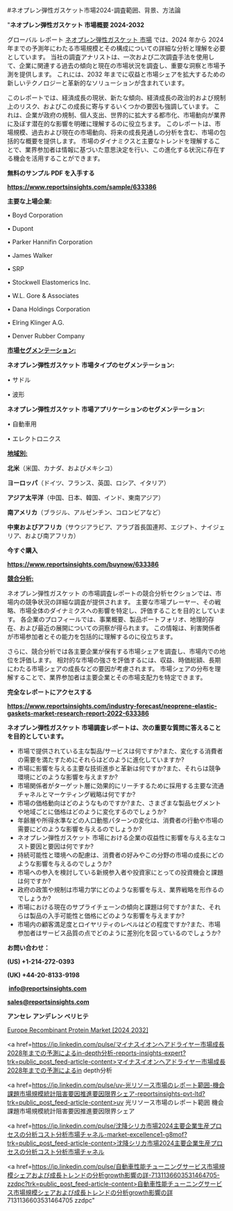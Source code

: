 #ネオプレン弾性ガスケット市場2024-調査範囲、背景、方法論

"<strong>ネオプレン弾性ガスケット 市場概要 2024-2032</strong>

グローバル レポート <a href=https://www.reportsinsights.com/sample/633386>ネオプレン弾性ガスケット 市場</a> では、2024 年から 2024 年までの予測年にわたる市場規模とその構成についての詳細な分析と理解を必要としています。 当社の調査アナリストは、一次および二次調査手法を使用して、企業に関連する過去の傾向と現在の市場状況を調査し、重要な洞察と市場予測を提供します。 これには、2032 年までに収益と市場シェアを拡大​​するための新しいテクノロジーと革新的なソリューションが含まれています。

このレポートでは、経済成長の現状、新たな傾向、経済成長の政治的および規制上のリスク、およびこの成長に寄与するいくつかの要因も強調しています。 これは、企業が政府の規制、個人支出、世界的に拡大する都市化、市場動向が業界に及ぼす潜在的な影響を明確に理解するのに役立ちます。 このレポートは、市場規模、過去および現在の市場動向、将来の成長見通しの分析を含む、市場の包括的な概要を提供します。 市場のダイナミクスと主要なトレンドを理解することで、業界参加者は情報に基づいた意思決定を行い、この進化する状況に存在する機会を活用することができます。

<strong><b>無料のサンプル PDF を入手する</b></strong>

<a href=https://www.reportsinsights.com/sample/633386><strong><u>https://www.reportsinsights.com/sample/633386</u></strong></a>

<strong>主要な上場企業:</strong>

• Boyd Corporation

• Dupont

• Parker Hannifin Corporation

• James Walker

• SRP

• Stockwell Elastomerics Inc.

• W.L. Gore & Associates

• Dana Holdings Corporation

• Elring Klinger A.G.

• Denver Rubber Company

<strong><u>市場セグメンテーション</u></strong><strong><u>:</u></strong>

<strong>ネオプレン弾性ガスケット 市場タイプのセグメンテーション:</strong>

• サドル

• 波形

<strong>ネオプレン弾性ガスケット 市場アプリケーションのセグメンテーション:</strong>

• 自動車用

• エレクトロニクス

<strong><u>地域別</u></strong><strong><u>:</u></strong>

<strong>北米</strong>（米国、カナダ、およびメキシコ）

<strong>ヨーロッパ</strong>（ドイツ、フランス、英国、ロシア、イタリア）

<strong>アジア太平洋</strong>（中国、日本、韓国、インド、東南アジア）

<strong>南アメリカ</strong>（ブラジル、アルゼンチン、コロンビアなど）

<strong>中東およびアフリカ</strong>（サウジアラビア、アラブ首長国連邦、エジプト、ナイジェリア、および南アフリカ）

<strong>今すぐ購入</strong>

<a href=https://www.reportsinsights.com/buynow/633386><strong><u>https://www.reportsinsights.com/buynow/633386</u></strong></a>

<strong><u>競合分析:</u></strong>

ネオプレン弾性ガスケット の市場調査レポートの競合分析セクションでは、市場内の競争状況の詳細な調査が提供されます。 主要な市場プレーヤー、その戦略、市場全体のダイナミクスへの影響を特定し、評価することを目的としています。 各企業のプロフィールでは、事業概要、製品ポートフォリオ、地理的存在、および最近の展開についての洞察が得られます。 この情報は、利害関係者が市場参加者とその能力を包括的に理解するのに役立ちます。

さらに、競合分析では各主要企業が保有する市場シェアを調査し、市場内での地位を評価します。 相対的な市場の強さを評価するには、収益、時価総額、長期にわたる市場シェアの成長などの要因が考慮されます。 市場シェアの分布を理解することで、業界参加者は主要企業とその市場支配力を特定できます。

<strong>完全なレポートにアクセスする</strong>

<a href=https://www.reportsinsights.com/industry-forecast/neoprene-elastic-gaskets-market-research-report-2022-633386><strong><u><b>https://www.reportsinsights.com/industry-forecast/neoprene-elastic-gaskets-market-research-report-2022-633386</b></u></strong></a>

<strong><b>ネオプレン弾性ガスケット 市場調査レポートは、次の重要な質問に答えることを目的としています。</b></strong>
<ul>
  <li>市場で提供されている主な製品/サービスは何ですか?また、変化する消費者の需要を満たすためにそれらはどのように進化していますか?</li>
  <li>市場に影響を与える主要な技術進歩と革新は何ですか?また、それらは競争環境にどのような影響を与えますか?</li>
  <li>市場関係者がターゲット層に効果的にリーチするために採用する主要な流通チャネルとマーケティング戦略は何ですか?</li>
  <li>市場の価格動向はどのようなものですか?また、さまざまな製品セグメントや地域ごとに価格はどのように変化するのでしょうか?</li>
  <li>年齢層や所得水準などの人口動態パターンの変化は、消費者の行動や市場の需要にどのような影響を与えるのでしょうか?</li>
  <li>ネオプレン弾性ガスケット 市場における企業の収益性に影響を与える主なコスト要因と要因は何ですか?</li>
  <li>持続可能性と環境への配慮は、消費者の好みやこの分野の市場の成長にどのような影響を与えるのでしょうか?</li>
  <li>市場への参入を検討している新規参入者や投資家にとっての投資機会と課題は何ですか?</li>
  <li>政府の政策や規制は市場力学にどのような影響を与え、業界戦略を形作るのでしょうか?</li>
  <li>市場における現在のサプライチェーンの傾向と課題は何ですか?また、それらは製品の入手可能性と価格にどのような影響を与えますか?</li>
  <li>市場内の顧客満足度とロイヤリティのレベルはどの程度ですか?また、市場参加者はサービス品質の点でどのように差別化を図っているのでしょうか?</li>
</ul>
<strong>お問い合わせ：</strong>

<strong>(US) +1-214-272-0393</strong>

<strong>(UK) +44-20-8133-9198</strong>

<strong> </strong><a href=info@reportsinsights.com><strong><u>info@reportsinsights.com</u></strong></a>

<a href=sales@reportsinsights.com><strong><u>sales@reportsinsights.com</u></strong></a>

<strong>アンセレ アンデレン ベリヒテ</strong>

<a href=https://www.linkedin.com/pulse/europe-recombinant-protein-markets-trends-growth-ujryf/>Europe Recombinant Protein Market [2024 2032]</a>

<a href=https://jp.linkedin.com/pulse/マイナスイオンヘアドライヤー市場成長2028年までの予測によるin-depth分析-reports-insights-expert?trk=public_post_feed-article-content>マイナスイオンヘアドライヤー市場成長2028年までの予測によるin depth分析</a>

<a href=https://jp.linkedin.com/pulse/uv-光リソース市場のレポート範囲-機会課題市場規模統計阻害要因推進要因限界シェア-reportsinsights-pvt-ltd?trk=public_post_feed-article-content>uv 光リソース市場のレポート範囲 機会課題市場規模統計阻害要因推進要因限界シェア</a>

<a href=https://jp.linkedin.com/pulse/沈降シリカ市場2024主要企業生産プロセスの分析コスト分析市場チャネル-market-excellence1-g8mof?trk=public_post_feed-article-content>沈降シリカ市場2024主要企業生産プロセスの分析コスト分析市場チャネル</a>

<a href=https://jp.linkedin.com/pulse/自動車性能チューニングサービス市場規模シェアおよび成長トレンドの分析growth影響の詳-7131136603531464705-zzdpc?trk=public_post_feed-article-content>自動車性能チューニングサービス市場規模シェアおよび成長トレンドの分析growth影響の詳 7131136603531464705 zzdpc</a>"
